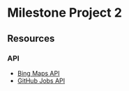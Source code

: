 # Milestone Project 2

## Resources

### API

* [Bing Maps API](https://www.microsoft.com/en-us/maps/choose-your-bing-maps-api)
* [GitHub Jobs API](https://jobs.github.com/api)
